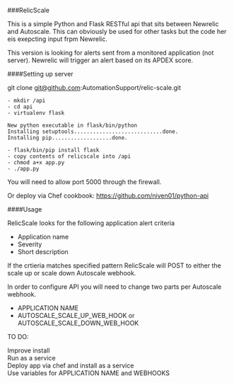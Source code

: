 ###RelicScale

This is a simple Python and Flask RESTful api that sits between Newrelic and Autoscale. This can obviously be used for other tasks but the code her eis exepcting input frpm Newrelic.

This version is looking for alerts sent from a monitored application (not server). Newrelic will trigger an alert based on its APDEX score.


####Setting up server

git clone git@github.com:AutomationSupport/relic-scale.git

```
- mkdir /api
- cd api
- virtualenv flask

New python executable in flask/bin/python
Installing setuptools............................done.
Installing pip...................done.

- flask/bin/pip install flask
- copy contents of relicscale into /api
- chmod a+x app.py
- ./app.py
```

You will need to allow port 5000 through the firewall.  

Or deploy via Chef cookbook: https://github.com/niven01/python-api  


####Usage

RelicScale looks for the following application alert criteria

- Application name
- Severity
- Short description

If the crtieria matches specified pattern RelicScale will POST to either the scale up or scale down Autoscale webhook.

In order to configure API you will need to change two parts per Autoscale webhook.  

- APPLICATION NAME
- AUTOSCALE_SCALE_UP_WEB_HOOK or AUTOSCALE_SCALE_DOWN_WEB_HOOK

TO DO:

Improve install  
Run as a service  
Deploy app via chef and install as a service  
Use variables for APPLICATION NAME and WEBHOOKS  

